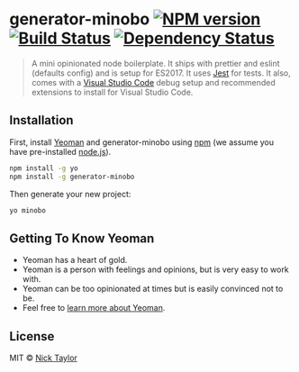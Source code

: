 # generator-minobo [![NPM version][npm-image]][npm-url] [![Build Status][travis-image]][travis-url] [![Dependency Status][daviddm-image]][daviddm-url]

> A mini opinionated node boilerplate. It ships with prettier and eslint (defaults config) and is setup for ES2017. It uses [Jest](https://www.npmjs.com/package/jest) for tests. It also, comes with a [Visual Studio Code](https://code.visualstudio.com/download) debug setup and recommended extensions to install for Visual Studio Code.

## Installation

First, install [Yeoman](http://yeoman.io) and generator-minobo using [npm](https://www.npmjs.com/) (we assume you have pre-installed [node.js](https://nodejs.org/)).

```bash
npm install -g yo
npm install -g generator-minobo
```

Then generate your new project:

```bash
yo minobo
```

## Getting To Know Yeoman

* Yeoman has a heart of gold.
* Yeoman is a person with feelings and opinions, but is very easy to work with.
* Yeoman can be too opinionated at times but is easily convinced not to be.
* Feel free to [learn more about Yeoman](http://yeoman.io/).

## License

MIT © [Nick Taylor](https://www.iamdeveloper.com)

[npm-image]: https://badge.fury.io/js/generator-minobo.svg
[npm-url]: https://npmjs.org/package/generator-minobo
[travis-image]: https://travis-ci.org/nickytonline/generator-minobo.svg?branch=master
[travis-url]: https://travis-ci.org/nickytonline/generator-minobo
[daviddm-image]: https://david-dm.org/nickytonline/generator-minobo.svg?theme=shields.io
[daviddm-url]: https://david-dm.org/nickytonline/generator-minobo

